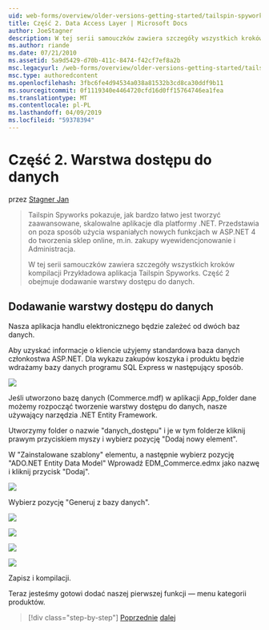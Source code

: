 ```yaml
---
uid: web-forms/overview/older-versions-getting-started/tailspin-spyworks/tailspin-spyworks-part-2
title: Część 2. Data Access Layer | Microsoft Docs
author: JoeStagner
description: W tej serii samouczków zawiera szczegóły wszystkich kroków kompilacji Przykładowa aplikacja Tailspin Spyworks. Część 2 obejmuje dodawanie warstwy dostępu do danych.
ms.author: riande
ms.date: 07/21/2010
ms.assetid: 5a9d5429-d70b-411c-8474-f42cf7ef8a2b
msc.legacyurl: /web-forms/overview/older-versions-getting-started/tailspin-spyworks/tailspin-spyworks-part-2
msc.type: authoredcontent
ms.openlocfilehash: 3fbc6fe4d94534a038a81532b3cd8ca30ddf9b11
ms.sourcegitcommit: 0f1119340e4464720cfd16d0ff15764746ea1fea
ms.translationtype: MT
ms.contentlocale: pl-PL
ms.lasthandoff: 04/09/2019
ms.locfileid: "59378394"
---
```

# <a name="part-2-data-access-layer"></a>Część 2. Warstwa dostępu do danych

przez [Stagner Jan](https://github.com/JoeStagner)

> Tailspin Spyworks pokazuje, jak bardzo łatwo jest tworzyć zaawansowane, skalowalne aplikacje dla platformy .NET. Przedstawia on poza sposób użycia wspaniałych nowych funkcjach w ASP.NET 4 do tworzenia sklep online, m.in. zakupy wyewidencjonowanie i Administracja.
> 
> W tej serii samouczków zawiera szczegóły wszystkich kroków kompilacji Przykładowa aplikacja Tailspin Spyworks. Część 2 obejmuje dodawanie warstwy dostępu do danych.


## <a id="_Toc260221668"></a>  Dodawanie warstwy dostępu do danych

Nasza aplikacja handlu elektronicznego będzie zależeć od dwóch baz danych.

Aby uzyskać informacje o kliencie użyjemy standardowa baza danych członkostwa ASP.NET. Dla wykazu zakupów koszyka i produktu będzie wdrażamy bazy danych programu SQL Express w następujący sposób.

![](tailspin-spyworks-part-2/_static/image1.jpg)

Jeśli utworzono bazę danych (Commerce.mdf) w aplikacji App\_folder dane możemy rozpocząć tworzenie warstwy dostępu do danych, nasze używający narzędzia .NET Entity Framework.

Utworzymy folder o nazwie "danych\_dostępu" i je w tym folderze kliknij prawym przyciskiem myszy i wybierz pozycję "Dodaj nowy element".

W "Zainstalowane szablony" elementu, a następnie wybierz pozycję "ADO.NET Entity Data Model" Wprowadź EDM\_Commerce.edmx jako nazwę i kliknij przycisk "Dodaj".

![](tailspin-spyworks-part-2/_static/image2.jpg)

Wybierz pozycję "Generuj z bazy danych".

![](tailspin-spyworks-part-2/_static/image1.png)

![](tailspin-spyworks-part-2/_static/image2.png)

![](tailspin-spyworks-part-2/_static/image3.png)

![](tailspin-spyworks-part-2/_static/image3.jpg)

Zapisz i kompilacji.

Teraz jesteśmy gotowi dodać naszej pierwszej funkcji — menu kategorii produktów.

> [!div class="step-by-step"]
> [Poprzednie](tailspin-spyworks-part-1.md)
> [dalej](tailspin-spyworks-part-3.md)
